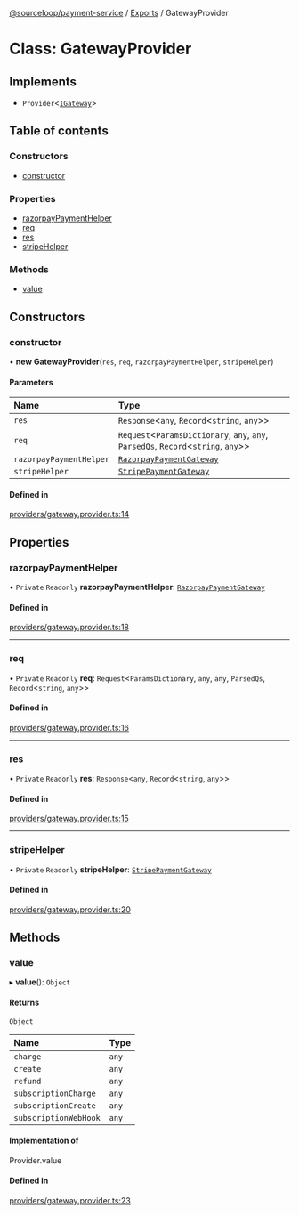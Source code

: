 [@sourceloop/payment-service](../README.md) / [Exports](../modules.md) / GatewayProvider

# Class: GatewayProvider

## Implements

- `Provider`<[`IGateway`](../interfaces/IGateway.md)\>

## Table of contents

### Constructors

- [constructor](GatewayProvider.md#constructor)

### Properties

- [razorpayPaymentHelper](GatewayProvider.md#razorpaypaymenthelper)
- [req](GatewayProvider.md#req)
- [res](GatewayProvider.md#res)
- [stripeHelper](GatewayProvider.md#stripehelper)

### Methods

- [value](GatewayProvider.md#value)

## Constructors

### constructor

• **new GatewayProvider**(`res`, `req`, `razorpayPaymentHelper`, `stripeHelper`)

#### Parameters

| Name | Type |
| :------ | :------ |
| `res` | `Response`<`any`, `Record`<`string`, `any`\>\> |
| `req` | `Request`<`ParamsDictionary`, `any`, `any`, `ParsedQs`, `Record`<`string`, `any`\>\> |
| `razorpayPaymentHelper` | [`RazorpayPaymentGateway`](../interfaces/RazorpayPaymentGateway.md) |
| `stripeHelper` | [`StripePaymentGateway`](../interfaces/StripePaymentGateway.md) |

#### Defined in

[providers/gateway.provider.ts:14](https://github.com/sourcefuse/loopback4-microservice-catalog/blob/a84fe677/services/payment-service/src/providers/gateway.provider.ts#L14)

## Properties

### razorpayPaymentHelper

• `Private` `Readonly` **razorpayPaymentHelper**: [`RazorpayPaymentGateway`](../interfaces/RazorpayPaymentGateway.md)

#### Defined in

[providers/gateway.provider.ts:18](https://github.com/sourcefuse/loopback4-microservice-catalog/blob/a84fe677/services/payment-service/src/providers/gateway.provider.ts#L18)

___

### req

• `Private` `Readonly` **req**: `Request`<`ParamsDictionary`, `any`, `any`, `ParsedQs`, `Record`<`string`, `any`\>\>

#### Defined in

[providers/gateway.provider.ts:16](https://github.com/sourcefuse/loopback4-microservice-catalog/blob/a84fe677/services/payment-service/src/providers/gateway.provider.ts#L16)

___

### res

• `Private` `Readonly` **res**: `Response`<`any`, `Record`<`string`, `any`\>\>

#### Defined in

[providers/gateway.provider.ts:15](https://github.com/sourcefuse/loopback4-microservice-catalog/blob/a84fe677/services/payment-service/src/providers/gateway.provider.ts#L15)

___

### stripeHelper

• `Private` `Readonly` **stripeHelper**: [`StripePaymentGateway`](../interfaces/StripePaymentGateway.md)

#### Defined in

[providers/gateway.provider.ts:20](https://github.com/sourcefuse/loopback4-microservice-catalog/blob/a84fe677/services/payment-service/src/providers/gateway.provider.ts#L20)

## Methods

### value

▸ **value**(): `Object`

#### Returns

`Object`

| Name | Type |
| :------ | :------ |
| `charge` | `any` |
| `create` | `any` |
| `refund` | `any` |
| `subscriptionCharge` | `any` |
| `subscriptionCreate` | `any` |
| `subscriptionWebHook` | `any` |

#### Implementation of

Provider.value

#### Defined in

[providers/gateway.provider.ts:23](https://github.com/sourcefuse/loopback4-microservice-catalog/blob/a84fe677/services/payment-service/src/providers/gateway.provider.ts#L23)
